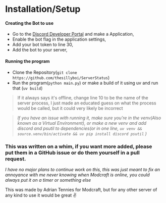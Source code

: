 # Installation/Setup
#### Creating the Bot to use
- Go to the [Discord Developer Portal](discord.com/developers/applications) and make a Application,
- Enable the bot flag in the application settings,
- Add your bot token to line 30, 
- Add the bot to your server, 
#### Running the program
- Clone the Repository(`git clone https://github.com/thesillyboi/ServerStatus`)
- Run the program(``python main.py``) or make a build of it using uv and run that (`uv build`)


>If it always says it's offline, change line 10 to be the name of the server process, I just made an educated guess on what the process would be called, but it could very likely be incorrect


>*If you have an issue with running it, make sure you're in the venv(Also known as a  Virtual Environment), or make a new venv and add discord and psutil to dependencies(or in one line, `` uv venv && source.venv/bin/activate && uv pip install discord psutil `` )*

### This was written on a whim, if you want more added, please put them in a GitHub issue or do them yourself in a pull request.
*I have no major plans to continue work on this, this was just meant to fix an annoyance with me never knowing when Modcraft is online, you could always put it on a timer or something else*

  This was made by Adrian Tennies for Modcraft, but for any other server of any kind to use it would be great ✌️ 